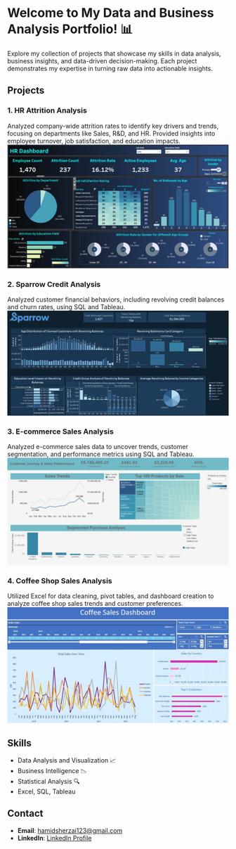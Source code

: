 # Welcome to My Data and Business Analysis Portfolio! 📊

Explore my collection of projects that showcase my skills in data analysis, business insights, and data-driven decision-making. Each project demonstrates my expertise in turning raw data into actionable insights.

## Projects
### 1. HR Attrition Analysis
Analyzed company-wide attrition rates to identify key drivers and trends, focusing on departments like Sales, R&D, and HR. Provided insights into employee turnover, job satisfaction, and education impacts.
![HR Attrition Dashboard](https://github.com/HamidSherz/HR-Attrition-Analysis/blob/main/Dashboard_image.png)

### 2. Sparrow Credit Analysis
Analyzed customer financial behaviors, including revolving credit balances and churn rates, using SQL and Tableau.
![Sparrow Credit Dashboard](https://github.com/HamidSherz/sparrow-credit-analysis/blob/main/tableau_visuals/dashboard_image.JPG)

### 3. E-commerce Sales Analysis
Analyzed e-commerce sales data to uncover trends, customer segmentation, and performance metrics using SQL and Tableau.
![E-commerce Dashboard](https://github.com/HamidSherz/ecommerce-sales-analysis/blob/main/Tableau_visuals/dashboard_image.JPG)

### 4. Coffee Shop Sales Analysis
Utilized Excel for data cleaning, pivot tables, and dashboard creation to analyze coffee shop sales trends and customer preferences.
![Coffee Shop Dashboard](https://github.com/HamidSherz/excel-coffee-sales-analysis/blob/main/dashboard_image.JPG)

## Skills
- Data Analysis and Visualization 📈
- Business Intelligence 📉
- Statistical Analysis 🔍
- Excel, SQL, Tableau


## Contact
- **Email**: [hamidsherzai123@gmail.com](mailto:hamidsherzai123@gmail.com)
- **LinkedIn**: [LinkedIn Profile](https://www.linkedin.com/in/hamid-s-237238101/)

